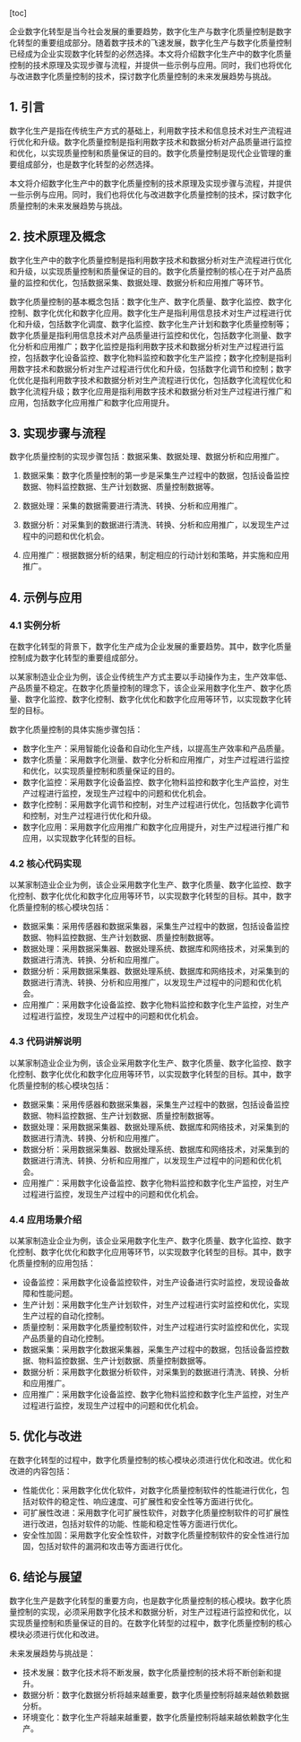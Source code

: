 
[toc]                    
                
                
企业数字化转型是当今社会发展的重要趋势，数字化生产与数字化质量控制是数字化转型的重要组成部分。随着数字技术的飞速发展，数字化生产与数字化质量控制已经成为企业实现数字化转型的必然选择。本文将介绍数字化生产中的数字化质量控制的技术原理及实现步骤与流程，并提供一些示例与应用。同时，我们也将优化与改进数字化质量控制的技术，探讨数字化质量控制的未来发展趋势与挑战。

## 1. 引言

数字化生产是指在传统生产方式的基础上，利用数字技术和信息技术对生产流程进行优化和升级。数字化质量控制是指利用数字技术和数据分析对产品质量进行监控和优化，以实现质量控制和质量保证的目的。数字化质量控制是现代企业管理的重要组成部分，也是数字化转型的必然选择。

本文将介绍数字化生产中的数字化质量控制的技术原理及实现步骤与流程，并提供一些示例与应用。同时，我们也将优化与改进数字化质量控制的技术，探讨数字化质量控制的未来发展趋势与挑战。

## 2. 技术原理及概念

数字化生产中的数字化质量控制是指利用数字技术和数据分析对生产流程进行优化和升级，以实现质量控制和质量保证的目的。数字化质量控制的核心在于对产品质量的监控和优化，包括数据采集、数据处理、数据分析和应用推广等环节。

数字化质量控制的基本概念包括：数字化生产、数字化质量、数字化监控、数字化控制、数字化优化和数字化应用。数字化生产是指利用信息技术对生产过程进行优化和升级，包括数字化调度、数字化监控、数字化生产计划和数字化质量控制等；数字化质量是指利用信息技术对产品质量进行监控和优化，包括数字化测量、数字化分析和应用推广；数字化监控是指利用数字技术和数据分析对生产过程进行监控，包括数字化设备监控、数字化物料监控和数字化生产监控；数字化控制是指利用数字技术和数据分析对生产过程进行优化和升级，包括数字化调节和控制；数字化优化是指利用数字技术和数据分析对生产流程进行优化，包括数字化流程优化和数字化流程升级；数字化应用是指利用数字技术和数据分析对生产过程进行推广和应用，包括数字化应用推广和数字化应用提升。

## 3. 实现步骤与流程

数字化质量控制的实现步骤包括：数据采集、数据处理、数据分析和应用推广。

1. 数据采集：数字化质量控制的第一步是采集生产过程中的数据，包括设备监控数据、物料监控数据、生产计划数据、质量控制数据等。

2. 数据处理：采集的数据需要进行清洗、转换、分析和应用推广。

3. 数据分析：对采集到的数据进行清洗、转换、分析和应用推广，以发现生产过程中的问题和优化机会。

4. 应用推广：根据数据分析的结果，制定相应的行动计划和策略，并实施和应用推广。

## 4. 示例与应用

### 4.1 实例分析

在数字化转型的背景下，数字化生产成为企业发展的重要趋势。其中，数字化质量控制成为数字化转型的重要组成部分。

以某家制造业企业为例，该企业传统生产方式主要以手动操作为主，生产效率低、产品质量不稳定。在数字化质量控制的理念下，该企业采用数字化生产、数字化质量、数字化监控、数字化控制、数字化优化和数字化应用等环节，以实现数字化转型的目标。

数字化质量控制的具体实施步骤包括：

* 数字化生产：采用智能化设备和自动化生产线，以提高生产效率和产品质量。
* 数字化质量：采用数字化测量、数字化分析和应用推广，对生产过程进行监控和优化，以实现质量控制和质量保证的目的。
* 数字化监控：采用数字化设备监控、数字化物料监控和数字化生产监控，对生产过程进行监控，发现生产过程中的问题和优化机会。
* 数字化控制：采用数字化调节和控制，对生产过程进行优化，包括数字化调节和控制，对生产过程进行优化和升级。
* 数字化应用：采用数字化应用推广和数字化应用提升，对生产过程进行推广和应用，以实现数字化转型的目标。

### 4.2 核心代码实现

以某家制造业企业为例，该企业采用数字化生产、数字化质量、数字化监控、数字化控制、数字化优化和数字化应用等环节，以实现数字化转型的目标。其中，数字化质量控制的核心模块包括：

* 数据采集：采用传感器和数据采集器，采集生产过程中的数据，包括设备监控数据、物料监控数据、生产计划数据、质量控制数据等。
* 数据处理：采用数据采集器、数据处理系统、数据库和网络技术，对采集到的数据进行清洗、转换、分析和应用推广。
* 数据分析：采用数据采集器、数据处理系统、数据库和网络技术，对采集到的数据进行清洗、转换、分析和应用推广，以发现生产过程中的问题和优化机会。
* 应用推广：采用数字化设备监控、数字化物料监控和数字化生产监控，对生产过程进行监控，发现生产过程中的问题和优化机会。

### 4.3 代码讲解说明

以某家制造业企业为例，该企业采用数字化生产、数字化质量、数字化监控、数字化控制、数字化优化和数字化应用等环节，以实现数字化转型的目标。其中，数字化质量控制的核心模块包括：

* 数据采集：采用传感器和数据采集器，采集生产过程中的数据，包括设备监控数据、物料监控数据、生产计划数据、质量控制数据等。
* 数据处理：采用数据采集器、数据处理系统、数据库和网络技术，对采集到的数据进行清洗、转换、分析和应用推广。
* 数据分析：采用数据采集器、数据处理系统、数据库和网络技术，对采集到的数据进行清洗、转换、分析和应用推广，以发现生产过程中的问题和优化机会。
* 应用推广：采用数字化设备监控、数字化物料监控和数字化生产监控，对生产过程进行监控，发现生产过程中的问题和优化机会。

### 4.4 应用场景介绍

以某家制造业企业为例，该企业采用数字化生产、数字化质量、数字化监控、数字化控制、数字化优化和数字化应用等环节，以实现数字化转型的目标。其中，数字化质量控制的应用包括：

* 设备监控：采用数字化设备监控软件，对生产设备进行实时监控，发现设备故障和性能问题。
* 生产计划：采用数字化生产计划软件，对生产过程进行实时监控和优化，实现生产过程的自动化控制。
* 质量控制：采用数字化质量控制软件，对生产过程进行实时监控和优化，实现产品质量的自动化控制。
* 数据采集：采用数字化数据采集器，采集生产过程中的数据，包括设备监控数据、物料监控数据、生产计划数据、质量控制数据等。
* 数据分析：采用数字化数据分析软件，对采集到的数据进行清洗、转换、分析和应用推广。
* 应用推广：采用数字化设备监控、数字化物料监控和数字化生产监控，对生产过程进行监控，发现生产过程中的问题和优化机会。

## 5. 优化与改进

在数字化转型的过程中，数字化质量控制的核心模块必须进行优化和改进。优化和改进的内容包括：

* 性能优化：采用数字化优化软件，对数字化质量控制软件的性能进行优化，包括对软件的稳定性、响应速度、可扩展性和安全性等方面进行优化。
* 可扩展性改进：采用数字化可扩展性软件，对数字化质量控制软件的可扩展性进行改进，包括对软件的功能、性能和稳定性等方面进行优化。
* 安全性加固：采用数字化安全性软件，对数字化质量控制软件的安全性进行加固，包括对软件的漏洞和攻击等方面进行优化。

## 6. 结论与展望

数字化生产是数字化转型的重要方向，也是数字化质量控制的核心模块。数字化质量控制的实现，必须采用数字化技术和数据分析，对生产过程进行监控和优化，以实现质量控制和质量保证的目的。在数字化转型的过程中，数字化质量控制的核心模块必须进行优化和改进。

未来发展趋势与挑战是：

* 技术发展：数字化技术将不断发展，数字化质量控制的技术将不断创新和提升。
* 数据分析：数字化数据分析将越来越重要，数字化质量控制将越来越依赖数据分析。
* 环境变化：数字化生产将越来越重要，数字化质量控制将越来越依赖数字化生产。

